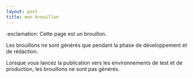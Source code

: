 ```yaml
---
layout: post
title: mon brouillon
---
```


<p class="message-red">
:exclamation: Cette page est un brouillon.
</p>

Les brouillons ne sont générés que pendant la phase de développement et de rédaction.

Lorsque vous lancez la publication vers les environnements de test et de production, les brouillons ne sont pas générés.
